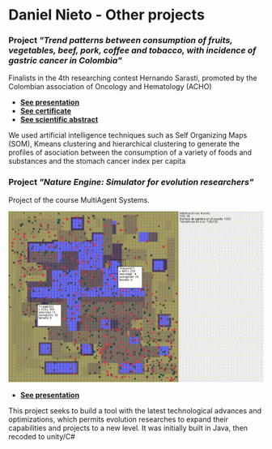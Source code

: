 # Daniel Nieto - Other projects

### Project *"Trend patterns between consumption of fruits, vegetables, beef, pork, coffee and tobacco, with incidence of gastric cancer in Colombia"*

Finalists in the 4th researching contest Hernando Sarasti, promoted by the Colombian association of Oncology and Hematology (ACHO)


* **[See presentation](https://github.com/nietodaniel/repo/blob/main/presentacion%20(1).pdf)**
* **[See certificate](https://github.com/nietodaniel/repo/blob/main/PROYECTO%20535%20CERTIFICACION.pdf)**
* **[See scientific abstract](https://github.com/nietodaniel/repo/blob/main/Resumen.pdf)**

We used artificial intelligence techniques such as Self Organizing Maps (SOM), Kmeans clustering and hierarchical clustering to generate the profiles of asociation between the consumption of a variety of foods and substances and the stomach cancer index per capita

### Project *"Nature Engine: Simulator for evolution researchers"*

Project of the course MultiAgent Systems.

![Nature Engine](NatureEngine.gif "Title")

* **[See presentation](https://github.com/nietodaniel/repo/blob/main/NatureEngine-Disen%CC%83o.pdf)**

This project seeks to build a tool with the latest technological advances and optimizations, which permits evolution researches to expand their capabilities and projects to a new level. It was initially built in Java, then recoded to unity/C#
